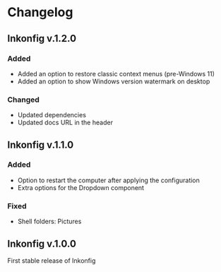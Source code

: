 # Changelog

## Inkonfig v.1.2.0
### Added
- Added an option to restore classic context menus (pre-Windows 11)
- Added an option to show Windows version watermark on desktop

### Changed
- Updated dependencies
- Updated docs URL in the header

## Inkonfig v.1.1.0

### Added
- Option to restart the computer after applying the configuration
- Extra options for the Dropdown component

### Fixed
- Shell folders: Pictures

## Inkonfig v.1.0.0

First stable release of Inkonfig